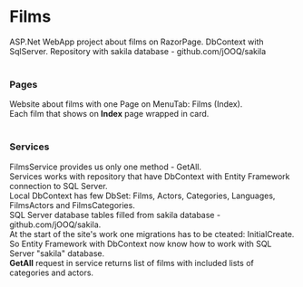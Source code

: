# Films
ASP.Net WebApp project about films on RazorPage. DbContext with SqlServer. Repository with sakila database - github.com/jOOQ/sakila
</br>
</br>
<h3>Pages</h3>
Website about films with one Page on MenuTab: Films (Index).</br>
Each film that shows on <strong>Index</strong> page wrapped in card.</br>
</br>
<h3>Services</h3>
FilmsService provides us only one method - GetAll.</br>
Services works with repository that have DbContext with Entity Framework connection to SQL Server.</br>
Local DbContext has few DbSet: Films, Actors, Categories, Languages, FilmsActors and FilmsCategories.</br>
SQL Server database tables filled from sakila database - github.com/jOOQ/sakila.</br>
At the start of the site's work one migrations has to be cteated: InitialCreate.</br>
So Entity Framework with DbContext now know how to work with SQL Server "sakila" database.</br>
<strong>GetAll</strong> request in service returns list of films with included lists of categories and actors.</br>
